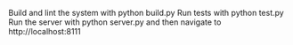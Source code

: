 Build and lint the system with python build.py
Run tests with python test.py
Run the server with python server.py and then navigate to http://localhost:8111
